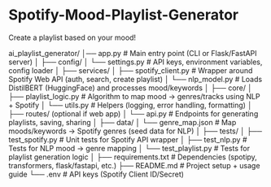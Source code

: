 # Spotify-Mood-Playlist-Generator
Create a playlist based on your mood!

ai_playlist_generator/
│── app.py                 # Main entry point (CLI or Flask/FastAPI server)
│
├── config/
│   └── settings.py        # API keys, environment variables, config loader
│
├── services/
│   ├── spotify_client.py  # Wrapper around Spotify Web API (auth, search, create playlist)
│   └── nlp_model.py       # Loads DistilBERT (HuggingFace) and processes mood/keywords
│
├── core/
│   ├── playlist_logic.py  # Algorithm to map mood → genres/tracks using NLP + Spotify
│   └── utils.py           # Helpers (logging, error handling, formatting)
│
├── routes/  (optional if web app)
│   └── api.py             # Endpoints for generating playlists, saving, sharing
│
├── data/
│   └── genre_map.json     # Map moods/keywords → Spotify genres (seed data for NLP)
│
├── tests/
│   ├── test_spotify.py    # Unit tests for Spotify API wrapper
│   ├── test_nlp.py        # Tests for NLP mood → genre mapping
│   └── test_playlist.py   # Tests for playlist generation logic
│
├── requirements.txt       # Dependencies (spotipy, transformers, flask/fastapi, etc.)
├── README.md              # Project setup + usage guide
└── .env                   # API keys (Spotify Client ID/Secret)
